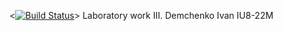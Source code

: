 <[![Build Status](https://travis-ci.org/SvyazBPZ/lab05.svg?branch=master)](https://travis-ci.org/SvyazBPZ/lab05)>
Laboratory work III. Demchenko Ivan IU8-22M
